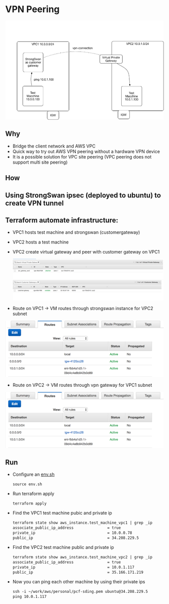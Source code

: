 
# VPN Peering

![](images/vpn-peering.png)

## Why

* Bridge the client network and AWS VPC
* Quick way to try out AWS VPN peering without a hardware VPN device
* It is a possible solution for VPC site peering (VPC peering does not support multi site peering)

## How

## Using StrongSwan ipsec (deployed to ubuntu) to create VPN tunnel

## Terraform automate infrastructure:
   * VPC1 hosts test machine and strongswan (customergateway)
   * VPC2 hosts a test machine
   * VPC2 create virtual gateway and peer with customer gateway on VPC1

      ![vpc2_vpn_gateway](images/vpc2_vpn_gateway.png)
      ![vpc2_customer_gateway_point](images/vpc2_customer_gateway_point.png)

   * Route on VPC1 -> VM routes through strongswan instance for VPC2 subnet

   ![vpc1_key_route](images/vpc1_key_route.png)

   * Route on VPC2 -> VM routes through vpn gateway for VPC1 subnet

   ![vpc1_key_route](images/vpc1_key_route.png)

## Run

  * Configure an [env.sh](env.sh.sample)

    ```
    source env.sh
    ```

  * Run terraform apply

    ```
    terraform apply
    ```

  * Find the VPC1 test machine pubic and private ip

    ```
    terraform state show aws_instance.test_machine_vpc1 | grep _ip
    associate_public_ip_address               = true
    private_ip                                = 10.0.0.78
    public_ip                                 = 34.208.229.5
    ```

  * Find the VPC2 test machine public and private ip

    ```
    terraform state show aws_instance.test_machine_vpc2 | grep _ip
    associate_public_ip_address               = true
    private_ip                                = 10.0.1.117
    public_ip                                 = 35.166.171.219
    ```

  * Now you can ping each other machine by using their private ips

    ```
    ssh -i ~/work/aws/personal/pcf-sding.pem ubuntu@34.208.229.5
    ping 10.0.1.117
    ```
